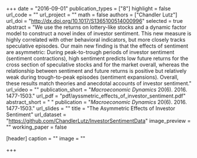 +++
date = "2016-09-01"
publication_types = ["8"]
highlight = false
url_code = ""
url_project = ""
math = false
authors = ["Chandler Lutz"]
url_doi = "http://dx.doi.org/10.1017/S1365100514000996"
selected = true
abstract = "We use the returns on lottery-like stocks and a dynamic factor model to construct a novel index of investor sentiment. This new measure is highly correlated with other behavioral indicators, but more closely tracks speculative episodes. Our main new finding is that the effects of sentiment are asymmetric: During peak-to-trough periods of investor sentiment (sentiment contractions), high sentiment predicts low future returns for the cross section of speculative stocks and for the market overall, whereas the relationship between sentiment and future returns is positive but relatively weak during trough-to-peak episodes (sentiment expansions). Overall, these results match theories and anecdotal accounts of investor sentiment."
url_video = ""
publication_short = "*Macroeconomic Dynamics* 20(6). 2016. 1477-1503."
url_pdf = "pdf/ayssmetric_effects_of_investor_sentiment.pdf"
abstract_short = " "
publication = "*Macroeconomic Dynamics* 20(6). 2016. 1477-1503."
url_slides = ""
title = "The Asymmetric Effects of Investor Sentiment"
url_dataset = "https://github.com/ChandlerLutz/InvestorSentimentData"
image_preview = ""
working_paper = false

[header]
  caption = ""
  image = ""

+++

